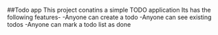 ##Todo app
This project conatins a simple TODO application
Its has the following features-
-Anyone can create a todo
-Anyone can see existing todos
-Anyone can mark a todo list as done
